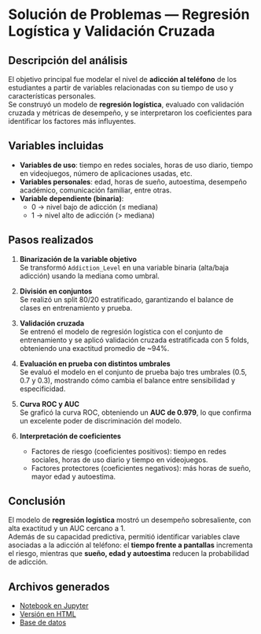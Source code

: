 # Solución de Problemas — Regresión Logística y Validación Cruzada

## Descripción del análisis
El objetivo principal fue modelar el nivel de **adicción al teléfono** de los estudiantes a partir de variables relacionadas con su tiempo de uso y características personales.  
Se construyó un modelo de **regresión logística**, evaluado con validación cruzada y métricas de desempeño, y se interpretaron los coeficientes para identificar los factores más influyentes.

## Variables incluidas
- **Variables de uso**: tiempo en redes sociales, horas de uso diario, tiempo en videojuegos, número de aplicaciones usadas, etc.  
- **Variables personales**: edad, horas de sueño, autoestima, desempeño académico, comunicación familiar, entre otras.  
- **Variable dependiente (binaria)**:  
  - 0 → nivel bajo de adicción (≤ mediana)  
  - 1 → nivel alto de adicción (> mediana)  

## Pasos realizados

1. **Binarización de la variable objetivo**  
   Se transformó `Addiction_Level` en una variable binaria (alta/baja adicción) usando la mediana como umbral.

2. **División en conjuntos**  
   Se realizó un split 80/20 estratificado, garantizando el balance de clases en entrenamiento y prueba.

3. **Validación cruzada**  
   Se entrenó el modelo de regresión logística con el conjunto de entrenamiento y se aplicó validación cruzada estratificada con 5 folds, obteniendo una exactitud promedio de ~94%.

4. **Evaluación en prueba con distintos umbrales**  
   Se evaluó el modelo en el conjunto de prueba bajo tres umbrales (0.5, 0.7 y 0.3), mostrando cómo cambia el balance entre sensibilidad y especificidad.

5. **Curva ROC y AUC**  
   Se graficó la curva ROC, obteniendo un **AUC de 0.979**, lo que confirma un excelente poder de discriminación del modelo.

6. **Interpretación de coeficientes**  
   - Factores de riesgo (coeficientes positivos): tiempo en redes sociales, horas de uso diario y tiempo en videojuegos.  
   - Factores protectores (coeficientes negativos): más horas de sueño, mayor edad y autoestima.  

## Conclusión
El modelo de **regresión logística** mostró un desempeño sobresaliente, con alta exactitud y un AUC cercano a 1.  
Además de su capacidad predictiva, permitió identificar variables clave asociadas a la adicción al teléfono: el **tiempo frente a pantallas** incrementa el riesgo, mientras que **sueño, edad y autoestima** reducen la probabilidad de adicción.

## Archivos generados
- [Notebook en Jupyter](Prediccion_Adiccion_Telefono.ipynb)  
- [Versión en HTML](Prediccion_Adiccion_Telefono.html)  
- [Base de datos](teen_phone_addiction_dataset.csv)  
